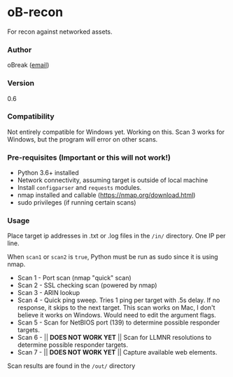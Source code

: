 # oB-recon

For recon against networked assets.

### Author

oBreak ([email](mailto:obreakemail@gmail.com))

### Version 

0.6

### Compatibility

Not entirely compatible for Windows yet. Working on this. Scan 3 works for 
Windows, but the program will error on other scans.

### Pre-requisites (Important or this will not work!)

- Python 3.6+ installed
- Network connectivity, assuming target is outside of local machine
- Install `configparser` and `requests` modules.
- nmap installed and callable (https://nmap.org/download.html)
- sudo privileges (if running certain scans)

### Usage

Place target ip addresses in .txt or .log files in the `/in/`
directory. One IP per line.

When `scan1` or `scan2` is `true`, Python must be run as sudo since it is using nmap.

- Scan 1 - Port scan (nmap "quick" scan)
- Scan 2 - SSL checking scan (powered by nmap)
- Scan 3 - ARIN lookup 
- Scan 4 - Quick ping sweep. Tries 1 ping per target with .5s delay. If no response, it
skips to the next target. This scan works on Mac, I don't believe it works on Windows.
Would need to edit the argument flags.
- Scan 5 - Scan for NetBIOS port (139) to determine possible responder targets.
- Scan 6 - || **DOES NOT WORK YET** || Scan for LLMNR resolutions to determine 
possible responder targets.
- Scan 7 - || **DOES NOT WORK YET** || Capture available web elements.

Scan results are found in the `/out/` directory

